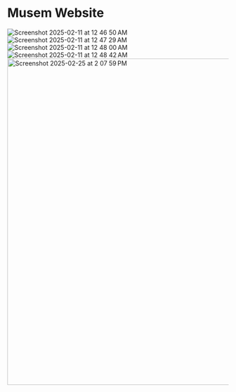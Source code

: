 # Musem Website
![Screenshot 2025-02-11 at 12 46 50 AM](https://github.com/user-attachments/assets/49044599-1467-4d2b-9cd1-a613b66b7494)
![Screenshot 2025-02-11 at 12 47 29 AM](https://github.com/user-attachments/assets/6a6ceaa1-0fea-4bc9-8345-704a5e33f50f)
![Screenshot 2025-02-11 at 12 48 00 AM](https://github.com/user-attachments/assets/a217fb84-7f2c-418c-8485-e22772321648)
![Screenshot 2025-02-11 at 12 48 42 AM](https://github.com/user-attachments/assets/2bea68f0-e73f-4e4a-8dae-f19664f6f4df)
<img width="742" alt="Screenshot 2025-02-25 at 2 07 59 PM" src="https://github.com/user-attachments/assets/f8a8ba0e-8b28-4f77-acf1-5c742ad1438d" />
